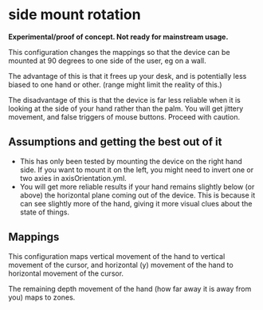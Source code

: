 # side mount rotation

**Experimental/proof of concept. Not ready for mainstream usage.**

This configuration changes the mappings so that the device can be mounted at 90 degrees to one side of the user, eg on a wall.

The advantage of this is that it frees up your desk, and is potentially less biased to one hand or other. (range might limit the reality of this.)

The disadvantage of this is that the device is far less reliable when it is looking at the side of your hand rather than the palm. You will get jittery movement, and false triggers of mouse buttons. Proceed with caution.

## Assumptions and getting the best out of it

* This has only been tested by mounting the device on the right hand side. If you want to mount it on the left, you might need to invert one or two axies in axisOrientation.yml.
* You will get more reliable results if your hand remains slightly below (or above) the horizontal plane coming out of the device. This is because it can see slightly more of the hand, giving it more visual clues about the state of things.

## Mappings

This configuration maps vertical movement of the hand to vertical movement of the cursor, and horizontal (y) movement of the hand to horizontal movement of the cursor.

The remaining depth movement of the hand (how far away it is away from you) maps to zones.
